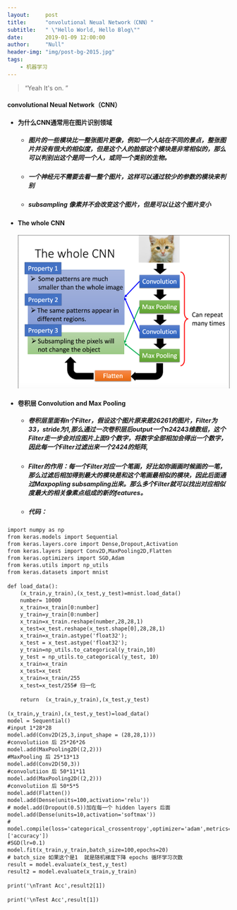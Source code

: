 ```yaml
---
layout:     post
title:      "onvolutional Neual Network（CNN）"
subtitle:   " \"Hello World, Hello Blog\""
date:       2019-01-09 12:00:00
author:     "Null"
header-img: "img/post-bg-2015.jpg"
tags:
    - 机器学习
---
```


> “Yeah It's on. ”

 #### convolutional Neual Network（CNN）



* #### 为什么CNN通常用在图片识别领域

  * ##### 图片的一些模块比一整张图片更像，例如一个人站在不同的景点，整张图片并没有很大的相似度，但是这个人的脸部这个模块是非常相似的，那么可以判别出这个是同一个人，或同一个类别的生物。

  * ##### 一个神经元不需要去看一整个图片，这样可以通过较少的参数的模块来判别

  * ##### subsampling 像素并不会改变这个图片，但是可以让这个图片变小

* #### The whole CNN

  #### ![cnn1](/img/CNN/cnn1.png)

* #### 卷积层 Convolution and Max Pooling
    * ##### 卷积层里面有n个Filter，假设这个图片原来是26*26*1的图片，Filter为3*3，stride为1,那么通过一次卷积层后output一个n*24*243维数组，这个Filter走一步会对应图片上面9个数字，将数字全部相加会得出一个数字，因此每一个Filter过滤出来一个24*24的矩阵,

    * ##### Filter的作用：每一个Filter对应一个笔画，好比如你画画时候画的一笔，那么过滤后相加得到最大的模块是和这个笔画最相似的模块，因此后面通过Maxpopling subsampling出来。那么多个Filter就可以找出对应相似度最大的相关像素点组成的新的features。

    * ##### 代码：


```
import numpy as np
from keras.models import Sequential
from keras.layers.core import Dense,Dropout,Activation
from keras.layers import Conv2D,MaxPooling2D,Flatten
from keras.optimizers import SGD,Adam
from keras.utils import np_utils
from keras.datasets import mnist

def load_data():
    (x_train,y_train),(x_test,y_test)=mnist.load_data()
    number= 10000
    x_train=x_train[0:number]
    y_train=y_train[0:number]
    x_train=x_train.reshape(number,28,28,1)
    x_test=x_test.reshape(x_test.shape[0],28,28,1)
    x_train=x_train.astype('float32');
    x_test = x_test.astype('float32');
    y_train=np_utils.to_categorical(y_train,10)
    y_test = np_utils.to_categorical(y_test, 10)
    x_train=x_train
    x_test=x_test
    x_train=x_train/255
    x_test=x_test/255# 归一化

    return  (x_train,y_train),(x_test,y_test)

(x_train,y_train),(x_test,y_test)=load_data()
model = Sequential()
#input 1*28*28
model.add(Conv2D(25,3,input_shape = (28,28,1)))
#convolutiion 后 25*26*26
model.add(MaxPooling2D((2,2)))
#MaxPooling 后 25*13*13
model.add(Conv2D(50,3))
#convolutiion 后 50*11*11
model.add(MaxPooling2D((2,2)))
#convolutiion 后 50*5*5
model.add(Flatten())
model.add(Dense(units=100,activation='relu'))
# model.add(Dropout(0.5))加在每一个 hidden layers 后面
model.add(Dense(units=10,activation='softmax'))
#
model.compile(loss='categorical_crossentropy',optimizer='adam',metrics=['accuracy'])
#SGD(lr=0.1)
model.fit(x_train,y_train,batch_size=100,epochs=20)
# batch_size 如果这个是1  就是随机梯度下降 epochs 循环学习次数
result = model.evaluate(x_test,y_test)
result2 = model.evaluate(x_train,y_train)

print('\nTrant Acc',result2[1])

print('\nTest Acc',result[1])
```




